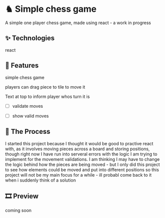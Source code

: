 # ♞ Simple chess game
A simple one player chess game, made using react - a work in progress

## ✨ Technologies
react

## 🚀 Features
simple chess game

players can drag piece to tile to move it

Text at top to inform player whos turn it is


- [ ] validate moves
- [ ] show valid moves


## 📍 The Process
I started this project because I thought it would be good to practive react with, as it involves moving pieces across a board and storing positions, though right now I have run into serveral errors with the logic I am trying to implement for the movement validations. I am thinking I may have to change the logic behind how the pieces are being moved - but I only did this project to see how elements could be moved and put into different positions so this project will not be my main focus for a while - ill probabl come back to it when i suddenly think of a solution


## 🎞️ Preview
coming soon

